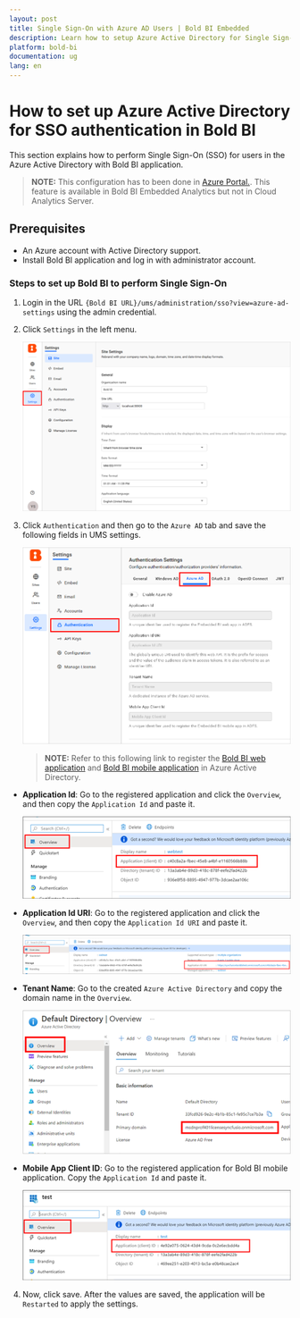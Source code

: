 ```yaml
---
layout: post
title: Single Sign-On with Azure AD Users | Bold BI Embedded
description: Learn how to setup Azure Active Directory for Single Sign-on authentication in Bold BI. This configuration must be done in Azure portal.
platform: bold-bi
documentation: ug
lang: en
---
```


# How to set up Azure Active Directory for SSO authentication in Bold BI

This section explains how to perform Single Sign-On (SSO) for users in the Azure Active Directory with Bold BI application.

> **NOTE:**  This configuration has to been done in [Azure Portal.](https://portal.azure.com/). This feature is available in Bold BI Embedded Analytics but not in Cloud Analytics Server.

## Prerequisites

* An Azure account with Active Directory support.
* Install Bold BI application and log in with administrator account.

### Steps to set up Bold BI to perform Single Sign-On 

1. Login in the URL `{Bold BI URL}/ums/administration/sso?view=azure-ad-settings` using the admin credential.

2. Click `Settings` in the left menu.

    ![Application Id](/static/assets/site-administration/images/sso-settings.png)

3.  Click `Authentication` and then go to the `Azure AD` tab and save the following fields in UMS settings. 

    ![Azure Active Directory Settings](/static/assets/site-administration/images/enable-sso.png)  

    > **NOTE:**  Refer to this following link to register the [Bold BI web application](/faq/how-to-register-bold-bi-web-application-with-azure-active-directory/) and [Bold BI mobile application](/faq/how-to-register-bold-bi-mobile-application-with-azure-active-directory/) in Azure Active Directory.

   * **Application Id**: Go to the registered application and click the `Overview`, and then copy the `Application Id` and paste it.

      ![Application Id](/static/assets/site-administration/images/app-id.png)

   * **Application Id URI**: Go to the registered application and click the `Overview`, and then copy the `Application Id URI` and paste it.

      ![Application Id URI](/static/assets/site-administration/images/app-id-uri.png)

   * **Tenant Name**: Go to the created `Azure Active Directory` and copy the domain name in the `Overview`.

      ![Tenant name](/static/assets/site-administration/images/tenant-name.png)
 
   * **Mobile App Client ID**: Go to the registered application for Bold BI mobile application. Copy the `Application Id` and paste it.

      ![Client ID](/static/assets/site-administration/images/app-id-1.png)

4. Now, click save. After the values are saved, the application will be `Restarted` to apply the settings.

